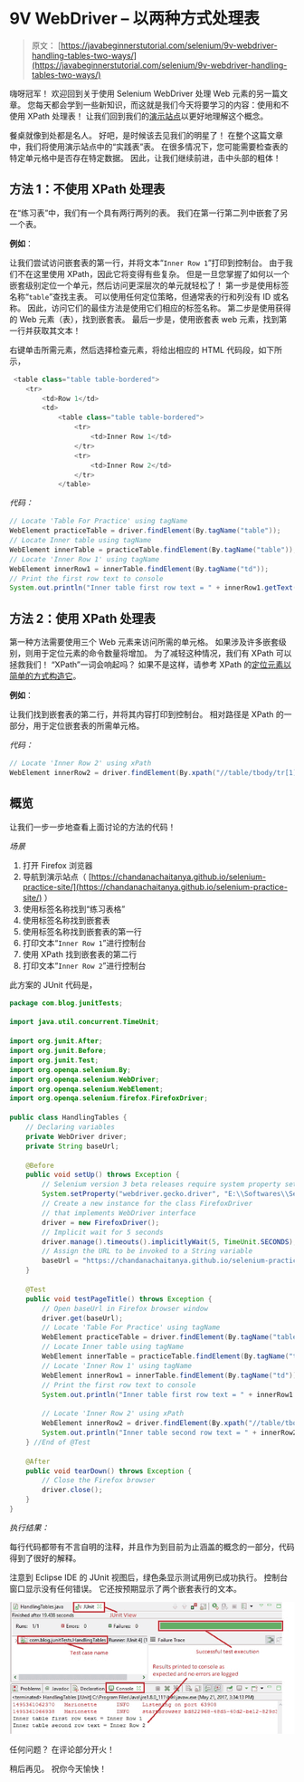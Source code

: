 # 9V WebDriver – 以两种方式处理表

> 原文： [https://javabeginnerstutorial.com/selenium/9v-webdriver-handling-tables-two-ways/](https://javabeginnerstutorial.com/selenium/9v-webdriver-handling-tables-two-ways/)

嗨呀冠军！ 欢迎回到关于使用 Selenium WebDriver 处理 Web 元素的另一篇文章。 您每天都会学到一些新知识，而这就是我们今天将要学习的内容：使用和不使用 XPath 处理表！ 让我们回到我们的[演示站点](https://chandanachaitanya.github.io/selenium-practice-site/)以更好地理解这个概念。

餐桌就像到处都是名人。 好吧，是时候该去见我们的明星了！ 在整个这篇文章中，我们将使用演示站点中的“实践表”表。 在很多情况下，您可能需要检查表的特定单元格中是否存在特定数据。 因此，让我们继续前进，击中头部的粗体！

## 方法 1：不使用 XPath 处理表

在“练习表”中，我们有一个具有两行两列的表。 我们在第一行第二列中嵌套了另一个表。

**例如**：

让我们尝试访问嵌套表的第一行，并将文本“`Inner Row 1`”打印到控制台。 由于我们不在这里使用 XPath，因此它将变得有些复杂。 但是一旦您掌握了如何以一个嵌套级别定位一个单元，然后访问更深层次的单元就轻松了！ 第一步是使用标签名称“`table`”查找主表。 可以使用任何定位策略，但通常表的行和列没有 ID 或名称。 因此，访问它们的最佳方法是使用它们相应的标签名称。 第二步是使用获得的 Web 元素（表），找到嵌套表。 最后一步是，使用嵌套表 web 元素，找到第一行并获取其文本！

右键单击所需元素，然后选择检查元素，将给出相应的 HTML 代码段，如下所示，

```java
 <table class="table table-bordered">         
	<tr>          
		<td>Row 1</td>           
		<td>                 
			<table class="table table-bordered">                    
				<tr>
					<td>Inner Row 1</td>
				</tr>
                <tr>
					<td>Inner Row 2</td>
				</tr>                 
			</table> 
```

*代码：*

```java
// Locate 'Table For Practice' using tagName
WebElement practiceTable = driver.findElement(By.tagName("table"));
// Locate Inner table using tagName
WebElement innerTable = practiceTable.findElement(By.tagName("table"));
// Locate 'Inner Row 1' using tagName
WebElement innerRow1 = innerTable.findElement(By.tagName("td"));
// Print the first row text to console
System.out.println("Inner table first row text = " + innerRow1.getText());
```

## 方法 2：使用 XPath 处理表

第一种方法需要使用三个 Web 元素来访问所需的单元格。 如果涉及许多嵌套级别，则用于定位元素的命令数量将增加。 为了减轻这种情况，我们有 XPath 可以拯救我们！ “XPath”一词会响起吗？ 如果不是这样，请参考 XPath 的[定位元素以简单的方式构造它](https://javabeginnerstutorial.com/selenium/9n-webdriver-locating-elements-4a/)。

**例如**：

让我们找到嵌套表的第二行，并将其内容打印到控制台。 相对路径是 XPath 的一部分，用于定位嵌套表的所需单元格。

*代码：*

```java
// Locate 'Inner Row 2' using xPath
WebElement innerRow2 = driver.findElement(By.xpath("//table/tbody/tr[1]/td[2]/table/tbody/tr[2]/td[1]"));
```

## 概览

让我们一步一步地查看上面讨论的方法的代码！

*场景*

1.  打开 Firefox 浏览器
2.  导航到演示站点（ [https://chandanachaitanya.github.io/selenium-practice-site/](https://chandanachaitanya.github.io/selenium-practice-site/) ）
3.  使用标签名称找到“练习表格”
4.  使用标签名称找到嵌套表
5.  使用标签名称找到嵌套表的第一行
6.  打印文本“`Inner Row 1`”进行控制台
7.  使用 XPath 找到嵌套表的第二行
8.  打印文本“`Inner Row 2`”进行控制台

此方案的 JUnit 代码是，

```java
package com.blog.junitTests;

import java.util.concurrent.TimeUnit;

import org.junit.After;
import org.junit.Before;
import org.junit.Test;
import org.openqa.selenium.By;
import org.openqa.selenium.WebDriver;
import org.openqa.selenium.WebElement;
import org.openqa.selenium.firefox.FirefoxDriver;

public class HandlingTables {
	// Declaring variables
	private WebDriver driver;
	private String baseUrl;

	@Before
	public void setUp() throws Exception {
		// Selenium version 3 beta releases require system property set up
		System.setProperty("webdriver.gecko.driver", "E:\\Softwares\\Selenium\\geckodriver-v0.10.0-win64\\geckodriver.exe");
		// Create a new instance for the class FirefoxDriver
		// that implements WebDriver interface
		driver = new FirefoxDriver();
		// Implicit wait for 5 seconds
		driver.manage().timeouts().implicitlyWait(5, TimeUnit.SECONDS);
		// Assign the URL to be invoked to a String variable
		baseUrl = "https://chandanachaitanya.github.io/selenium-practice-site/";
	}

	@Test
	public void testPageTitle() throws Exception {
		// Open baseUrl in Firefox browser window
		driver.get(baseUrl);
		// Locate 'Table For Practice' using tagName
		WebElement practiceTable = driver.findElement(By.tagName("table"));
		// Locate Inner table using tagName
		WebElement innerTable = practiceTable.findElement(By.tagName("table"));
		// Locate 'Inner Row 1' using tagName
		WebElement innerRow1 = innerTable.findElement(By.tagName("td"));
		// Print the first row text to console
		System.out.println("Inner table first row text = " + innerRow1.getText());

		// Locate 'Inner Row 2' using xPath
		WebElement innerRow2 = driver.findElement(By.xpath("//table/tbody/tr[1]/td[2]/table/tbody/tr[2]/td[1]"));
		System.out.println("Inner table second row text = " + innerRow2.getText());
	} //End of @Test

	@After
	public void tearDown() throws Exception {
		// Close the Firefox browser
		driver.close();
	}
}
```

*执行结果：*

每行代码都带有不言自明的注释，并且作为到目前为止涵盖的概念的一部分，代码得到了很好的解释。

注意到 Eclipse IDE 的 JUnit 视图后，绿色条显示测试用例已成功执行。 控制台窗口显示没有任何错误。 它还按预期显示了两个嵌套表行的文本。

![Handling tables eclipse output](img/550c64f7ac9901b92446c71830a0834f.png)

任何问题？ 在评论部分开火！

稍后再见。 祝你今天愉快！

